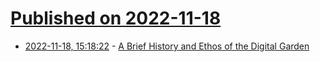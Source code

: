 # [Published on 2022-11-18](index.md)

* [2022-11-18, 15:18:22](https://news.ycombinator.com/item?id=33655913) - [A Brief History and Ethos of the Digital Garden](https://maggieappleton.com/garden-history)
